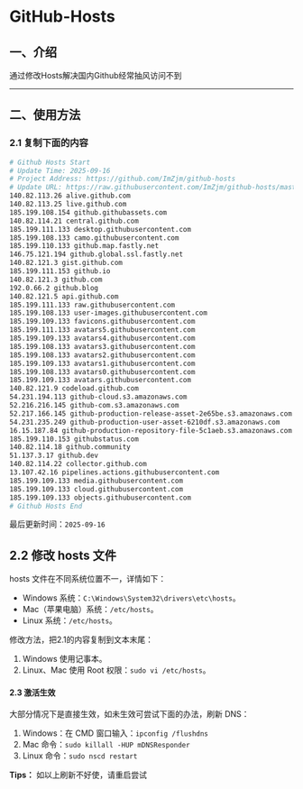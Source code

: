# GitHub-Hosts

## 一、介绍
通过修改Hosts解决国内Github经常抽风访问不到

---

## 二、使用方法

### 2.1 复制下面的内容
```bash
# Github Hosts Start
# Update Time: 2025-09-16
# Project Address: https://github.com/ImZjm/github-hosts
# Update URL: https://raw.githubusercontent.com/ImZjm/github-hosts/master/hosts
140.82.113.26 alive.github.com
140.82.113.25 live.github.com
185.199.108.154 github.githubassets.com
140.82.114.21 central.github.com
185.199.111.133 desktop.githubusercontent.com
185.199.108.133 camo.githubusercontent.com
185.199.110.133 github.map.fastly.net
146.75.121.194 github.global.ssl.fastly.net
140.82.121.3 gist.github.com
185.199.111.153 github.io
140.82.121.3 github.com
192.0.66.2 github.blog
140.82.121.5 api.github.com
185.199.111.133 raw.githubusercontent.com
185.199.108.133 user-images.githubusercontent.com
185.199.109.133 favicons.githubusercontent.com
185.199.111.133 avatars5.githubusercontent.com
185.199.109.133 avatars4.githubusercontent.com
185.199.108.133 avatars3.githubusercontent.com
185.199.108.133 avatars2.githubusercontent.com
185.199.109.133 avatars1.githubusercontent.com
185.199.108.133 avatars0.githubusercontent.com
185.199.109.133 avatars.githubusercontent.com
140.82.121.9 codeload.github.com
54.231.194.113 github-cloud.s3.amazonaws.com
52.216.216.145 github-com.s3.amazonaws.com
52.217.166.145 github-production-release-asset-2e65be.s3.amazonaws.com
54.231.235.249 github-production-user-asset-6210df.s3.amazonaws.com
16.15.187.84 github-production-repository-file-5c1aeb.s3.amazonaws.com
185.199.110.153 githubstatus.com
140.82.114.18 github.community
51.137.3.17 github.dev
140.82.114.22 collector.github.com
13.107.42.16 pipelines.actions.githubusercontent.com
185.199.109.133 media.githubusercontent.com
185.199.109.133 cloud.githubusercontent.com
185.199.109.133 objects.githubusercontent.com
# Github Hosts End

```
最后更新时间：`2025-09-16`

## 2.2 修改 hosts 文件
hosts 文件在不同系统位置不一，详情如下：
- Windows 系统：`C:\Windows\System32\drivers\etc\hosts`。
- Mac（苹果电脑）系统：`/etc/hosts`。
- Linux 系统：`/etc/hosts`。

修改方法，把2.1的内容复制到文本末尾：

1. Windows 使用记事本。
2. Linux、Mac 使用 Root 权限：`sudo vi /etc/hosts`。

#### 2.3 激活生效
大部分情况下是直接生效，如未生效可尝试下面的办法，刷新 DNS：

1. Windows：在 CMD 窗口输入：`ipconfig /flushdns`
2. Mac 命令：`sudo killall -HUP mDNSResponder`
3. Linux 命令：`sudo nscd restart`

**Tips：** 如以上刷新不好使，请重启尝试
